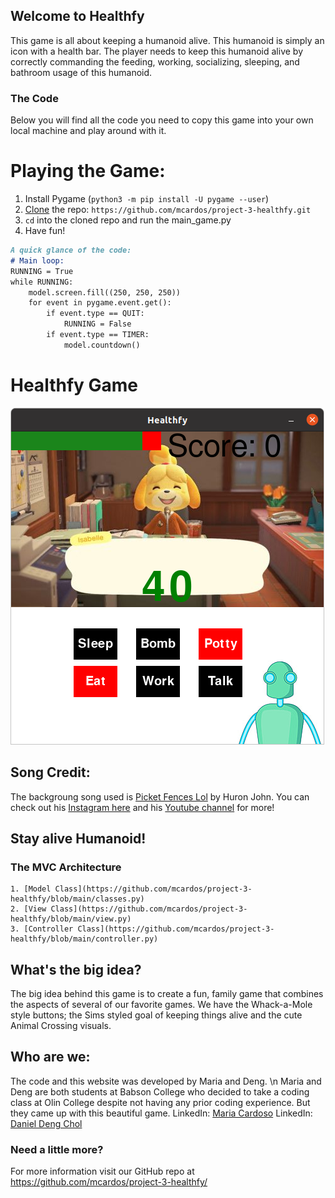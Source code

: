 ## Welcome to Healthfy

This game is all about keeping a humanoid alive. This humanoid is simply an icon with a health bar. The player needs to keep this humanoid alive by correctly commanding the feeding, working, socializing, sleeping, and bathroom usage of this humanoid.

### The Code

Below you will find all the code you need to copy this game into your own local machine and play around with it.

# Playing the Game:
1. Install Pygame (`python3 -m pip install -U pygame --user`)
2. [Clone](https://docs.github.com/en/free-pro-team@latest/github/creating-cloning-and-archiving-repositories/cloning-a-repository) the repo: `https://github.com/mcardos/project-3-healthfy.git`
3. `cd` into the cloned repo and run the main_game.py
4. Have fun!

```markdown
A quick glance of the code:
# Main loop:
RUNNING = True
while RUNNING:
    model.screen.fill((250, 250, 250))
    for event in pygame.event.get():
        if event.type == QUIT:
            RUNNING = False
        if event.type == TIMER:
            model.countdown()
```
# Healthfy Game

![An image of the game](Pictures/isabele.png)

## Song Credit:
The backgroung song used is [Picket Fences Lol](https://www.youtube.com/watch?v=W1tXhcUnwSU) by Huron John. You can check out his [Instagram here](https://www.instagram.com/huronjohnny/?hl=en) and his [Youtube channel](https://www.youtube.com/channel/UCTnqiXwiMtMnTrQLjD6MZFQ) for more!

## Stay alive Humanoid!
### The MVC Architecture
    1. [Model Class](https://github.com/mcardos/project-3-healthfy/blob/main/classes.py)
    2. [View Class](https://github.com/mcardos/project-3-healthfy/blob/main/view.py)
    3. [Controller Class](https://github.com/mcardos/project-3-healthfy/blob/main/controller.py)

## What's the big idea?
The big idea behind this game is to create a fun, family game that combines the aspects of several of our favorite games. We have the Whack-a-Mole style buttons; the Sims styled goal of keeping things alive and the cute Animal Crossing visuals. 

## Who are we:
The code and this website was developed by Maria and Deng. \n
Maria and Deng are both students at Babson College who decided to take a coding class at Olin College despite not having any prior coding experience. But they came up with this beautiful game.
LinkedIn: [Maria Cardoso](https://www.linkedin.com/in/mariacardoso18/)
LinkedIn: [Daniel Deng Chol](https://www.linkedin.com/in/daniel-deng-chol/)

### Need a little more?
For more information visit our GitHub repo at https://github.com/mcardos/project-3-healthfy/

